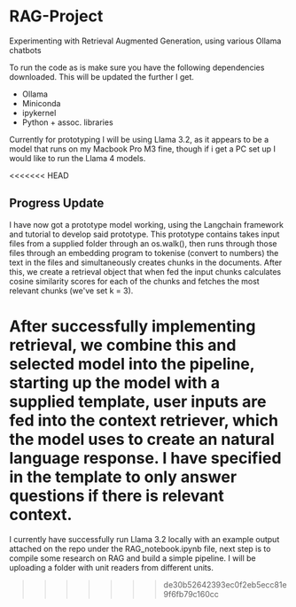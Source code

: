 # RAG-Project
Experimenting with Retrieval Augmented Generation, using various Ollama chatbots

To run the code as is make sure you have the following dependencies downloaded. This will be updated the further I get.

- Ollama
- Miniconda
- ipykernel
- Python + assoc. libraries

Currently for prototyping I will be using Llama 3.2, as it appears to be a model that runs on my Macbook Pro M3 fine, though if i get a PC set up I would like to run the Llama 4 models.

<<<<<<< HEAD
## Progress Update

I have now got a prototype model working, using the Langchain framework and tutorial to develop said prototype. This prototype contains takes input files from a supplied folder through an os.walk(), then runs through those files through an embedding program to tokenise (convert to numbers) the text in the files and simultaneously creates chunks in the documents. After this, we create a retrieval object that when fed the input chunks calculates cosine similarity scores for each of the chunks and fetches the most relevant chunks (we've set k = 3).

After successfully implementing retrieval, we combine this and selected model into the pipeline, starting up the model with a supplied template, user inputs are fed into the context retriever, which the model uses to create an natural language response. I have specified in the template to only answer questions if there is relevant context.
=======
I currently have successfully run Llama 3.2 locally with an example output attached on the repo under the RAG_notebook.ipynb file, next step is to compile some research on RAG and build a simple pipeline. I will be uploading a folder with unit readers from different units.
>>>>>>> de30b52642393ec0f2eb5ecc81e9f6fb79c160cc
